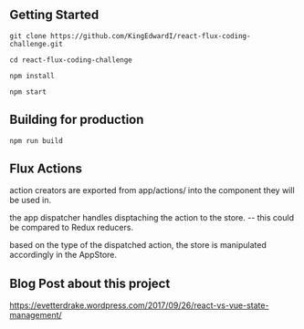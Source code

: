 Getting Started
---------------

`git clone https://github.com/KingEdwardI/react-flux-coding-challenge.git`

`cd react-flux-coding-challenge`

`npm install`

`npm start`

Building for production
-----------------------

`npm run build`

Flux Actions
------------

action creators are exported from app/actions/ into the component they will be used in.

the app dispatcher handles disptaching the action to the store. -- this could be compared to Redux reducers.

based on the type of the dispatched action, the store is manipulated accordingly in the AppStore.

Blog Post about this project
----------------------------

https://evetterdrake.wordpress.com/2017/09/26/react-vs-vue-state-management/

